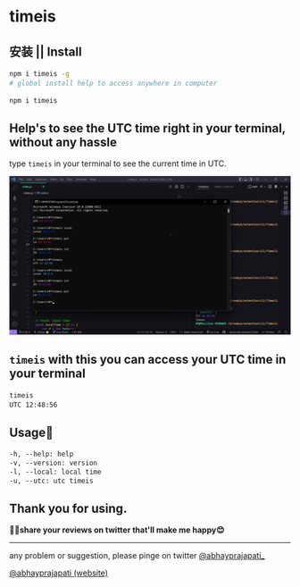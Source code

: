 # timeis

## 安装 || Install

```bash
npm i timeis -g
# global install help to access anywhere in computer
```

```bash
npm i timeis    
```

## Help's to see the UTC time right in your terminal, without any hassle

type `timeis` in your  terminal to see the current time in UTC.

![@usage](https://github.com/theabhayprajapati/timeis/blob/trunk/assets/usage.png?raw=true)

<!-- title: i have made a npm package that can help us to see UTC time right in your terminal: -->
<!-- subtitle: when we working on different projects we need to have a simple look at the utc time (universel time); without have a big google search in terminal. this can help -->
## `timeis` with this you can access your UTC time in your terminal

```bash
timeis 
UTC 12:48:56
```

<!-- more features -->

## Usage📝

    -h, --help: help
    -v, --version: version
    -l, --local: local time
    -u, --utc: utc timeis


## Thank you for using.
**🤝🏾share your reviews on twitter that'll make me happy😊**

---

any problem or suggestion, please pinge on twitter [@abhayprajapati_](https://twitter.com/abhayprajapati_)

[@abhayprajapati (website)](abh.vercel.app)

